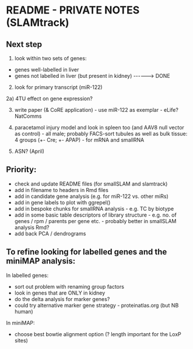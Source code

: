 # README - PRIVATE NOTES (SLAMtrack)

## Next step

1) look within two sets of genes:
- genes well-labelled in liver
- genes not labelled in liver (but present in kidney) ------> DONE

2) look for primary transcript (miR-122)

2a) 4TU effect on gene expression?  

3) write paper (& CoRE application) - use miR-122 as exemplar - eLife? NatComms

4) paracetamol injury model and look in spleen too (and AAV8 null vector as control) - all male; probably FACS-sort tubules as well as bulk tissue: 4 groups (+- Cre; +- APAP) - for mRNA and smallRNA

5) ASN? (April)


## Priority:

- check and update README files (for smallSLAM and slamtrack)  
- add in filename to headers in Rmd files  
- add in candidate gene analysis (e.g. for miR-122 vs. other miRs)  
- add in gene labels to plot with ggrepel()  
- add in bespoke chunks for smallRNA analysis - e.g. TC by biotype  
- add in some basic table descriptors of library structure - e.g. no. of genes / rpm / parents per gene etc. - probably better in smallSLAM analysis Rmd?  
- add back PCA / dendrograms  


## To refine looking for labelled genes and the miniMAP analysis:  

In labelled genes:
- sort out problem with renaming group factors  
- look in genes that are ONLY in kidney  
- do the delta analysis for marker genes?  
- could try alternative marker gene strategy - proteinatlas.org (but NB human)

In miniMAP:
- choose best bowtie alignment option (? length important for the LoxP sites) 


